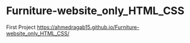 # Furniture-website_only_HTML_CSS
 First Project
https://ahmedragab15.github.io/Furniture-website_only_HTML_CSS/
